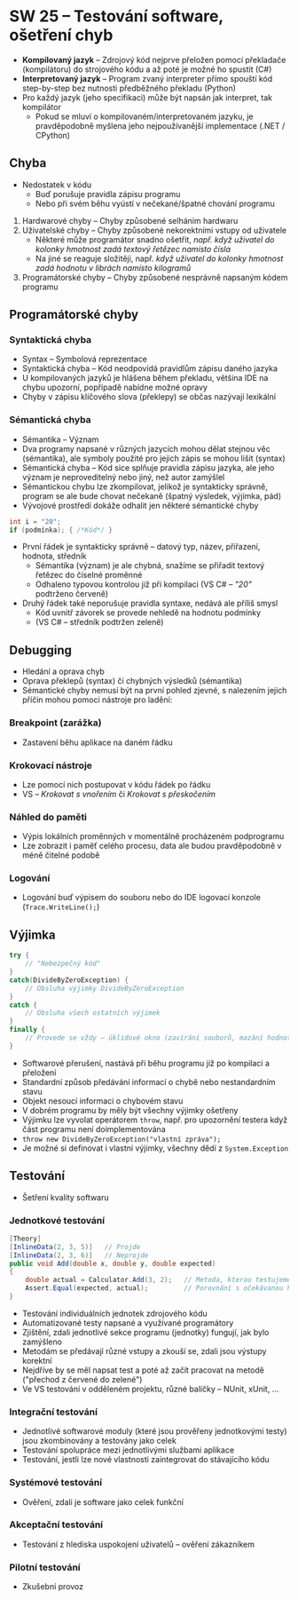 # SW 25 – Testování software, ošetření chyb

* __Kompilovaný jazyk__ – Zdrojový kód nejprve přeložen pomocí překladače (kompilátoru) do strojového kódu a až poté je možné ho spustit (C#)
* __Interpretovaný jazyk__ – Program zvaný interpreter přímo spouští kód step-by-step bez nutnosti předběžného překladu (Python)
* Pro každý jazyk (jeho specifikaci) může být napsán jak interpret, tak kompilátor
  * Pokud se mluví o kompilovaném/interpretovaném jazyku, je pravděpodobně myšlena jeho nejpoužívanější implementace (.NET / CPython)

## Chyba

* Nedostatek v kódu
  * Buď porušuje pravidla zápisu programu
  * Nebo při svém běhu vyústí v nečekané/špatné chování programu

1. Hardwarové chyby – Chyby způsobené selháním hardwaru
2. Uživatelské chyby – Chyby způsobené nekorektními vstupy od uživatele
    * Některé může programátor snadno ošetřit, _např. když uživatel do kolonky hmotnost zadá textový řetězec namísto čísla_
    * Na jiné se reaguje složitěji, např. _když uživatel do kolonky hmotnost zadá hodnotu v librách namísto kilogramů_
3. Programátorské chyby – Chyby způsobené nesprávně napsaným kódem programu

## Programátorské chyby

### Syntaktická chyba

* Syntax – Symbolová reprezentace
* Syntaktická chyba – Kód neodpovídá pravidlům zápisu daného jazyka
* U kompilovaných jazyků je hlášena během překladu, většina IDE na chybu upozorní, popřípadě nabídne možné opravy
* Chyby v zápisu klíčového slova (překlepy) se občas nazývají lexikální

### Sémantická chyba

* Sémantika – Význam
* Dva programy napsané v různých jazycích mohou dělat stejnou věc (sémantika), ale symboly použité pro jejich zápis se mohou lišit (syntax)
* Sémantická chyba – Kód sice splňuje pravidla zápisu jazyka, ale jeho význam je neproveditelný nebo jiný, než autor zamýšlel
* Sémantickou chybu lze zkompilovat, jelikož je syntakticky správně, program se ale bude chovat nečekaně (špatný výsledek, výjimka, pád)
* Vývojové prostředí dokáže odhalit jen některé sémantické chyby

```csharp
int i = "20";
if (podmínka); { /*Kód*/ }
```

* První řádek je syntakticky správně – datový typ, název, přiřazení, hodnota, středník
  * Sémantika (význam) je ale chybná, snažíme se přiřadit textový řetězec do číselné proměnné
  * Odhaleno typovou kontrolou již při kompilaci (VS C# – _"20"_ podtrženo červeně)
* Druhý řádek také neporušuje pravidla syntaxe, nedává ale příliš smysl
  * Kód uvnitř závorek se provede nehledě na hodnotu podmínky
  * (VS C# – středník podtržen zeleně)

## Debugging

* Hledání a oprava chyb
* Oprava překlepů (syntax) či chybných výsledků (sémantika)
* Sémantické chyby nemusí být na první pohled zjevné, s nalezením jejich příčin mohou pomoci nástroje pro ladění:

### Breakpoint (zarážka)

* Zastavení běhu aplikace na daném řádku

### Krokovací nástroje

* Lze pomocí nich postupovat v kódu řádek po řádku
* VS – _Krokovat s vnořením_ či _Krokovat s přeskočením_

### Náhled do paměti

* Výpis lokálních proměnných v momentálně procházeném podprogramu
* Lze zobrazit i paměť celého procesu, data ale budou pravděpodobně v méně čitelné podobě

### Logování

* Logování buď výpisem do souboru nebo do IDE logovací konzole (`Trace.WriteLine();`)

## Výjimka

```csharp
try {
    // "Nebezpečný kód"
}
catch(DivideByZeroException) {
    // Obsluha výjimky DivideByZeroException
}
catch {
    // Obsluha všech ostatních výjimek
}
finally {
    // Provede se vždy – úklidové okno (zavírání souborů, mazání hodnot)
}
```

* Softwarové přerušení, nastává při běhu programu již po kompilaci a přeložení
* Standardní způsob předávání informací o chybě nebo nestandardním stavu
* Objekt nesoucí informaci o chybovém stavu
* V dobrém programu by měly být všechny výjimky ošetřeny
* Výjimku lze vyvolat operátorem `throw`, např. pro upozornění testera když část programu není doimplementována
* `throw new DivideByZeroException("vlastní zpráva");`
* Je možné si definovat i vlastní výjimky, všechny dědí z `System.Exception`

## Testování

* Šetření kvality softwaru

### Jednotkové testování

```csharp
[Theory]
[InlineData(2, 3, 5)]   // Projde
[InlineData(2, 3, 6)]   // Neprojde
public void Add(double x, double y, double expected)
{
    double actual = Calculator.Add(3, 2);   // Metoda, kterou testujeme
    Assert.Equal(expected, actual);         // Porovnání s očekávanou hodnotou
}
```

* Testování individuálních jednotek zdrojového kódu
* Automatizované testy napsané a využívané programátory
* Zjištění, zdali jednotlivé sekce programu (jednotky) fungují, jak bylo zamýšleno
* Metodám se předávají různé vstupy a zkouší se, zdali jsou výstupy korektní
* Nejdříve by se měl napsat test a poté až začít pracovat na metodě ("přechod z červené do zelené")
* Ve VS testování v odděleném projektu, různé balíčky – NUnit, xUnit, ...

### Integrační testování

* Jednotlivé softwarové moduly (které jsou prověřeny jednotkovými testy) jsou zkombinovány a testovány jako celek
* Testování spolupráce mezi jednotlivými službami aplikace
* Testování, jestli lze nové vlastnosti zaintegrovat do stávajícího kódu

### Systémové testování

* Ověření, zdali je software jako celek funkční

### Akceptační testování

* Testování z hlediska uspokojení uživatelů – ověření zákazníkem

### Pilotní testování

* Zkušební provoz
